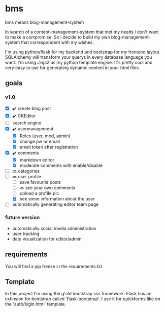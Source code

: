 # bms
bms means blog-management-system 

In search of a content-management-system that met my needs I don't want to make a compromise. So I decide to build my own blog-management-system that correspondent with my wishes.

I'm using python/flask for my backend and bootstrap for my frontend layout. SQLAlchemy will transform your querys in every database language you want. I'm using Jinja2 as my python template engine. It's pretty cool and very easy to use for generating dynamic content in your html files.

## goals

### v1.0
- [X] :heavy_check_mark: create blog post
- [X] :heavy_check_mark: CKEditor
- [ ] search engine
- [X] :heavy_check_mark: usermanagement
  * [X] Roles (user, mod, admin)
  * [X] change pw or email
  * [X] email token after registration
- [X] :heavy_check_mark: comments
  * [X] markdown editor
  * [X] moderate comments with enable/disable
- [ ] :soon: categories
- [ ] :soon: user profile 
  * [ ] save favourite posts 
  * [ ] :soon: see your own comments
  * [ ] upload a profile pic
  * [X] see some information about the user
- [ ] automatically generating editor team page

### future version
- automatically social media administration
- user tracking
- data visualization for editor/admin

## requirements
You will find a pip freeze in the requirements.txt

## Template
In this project I'm using the g'old bootstrap css framework. Flask has an extinsion for bootstrap called 'flask-bootstrap'. I use it for quickforms like on the 'auth/login.html' template.
